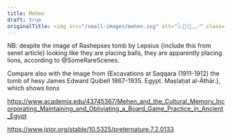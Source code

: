 ```yaml
---
title: Mehen
draft: true
originalTitle: <img src="/small-images/mehen.svg" alt="𓅓𓐱𓎛𓐰𓈖𓏌" class="inline-img" />
---
```


NB: despite the image of Rashepses tomb by Lepsius {include this from senet
article} looking like they are placing balls, they are apparently placing
lions, according to @SomeRareScenes.

Compare also with the image from {Excavations at Saqqara (1911-1912) the tomb of
hesy James Edward Quibell 1867-1935. Egypt. Maṣlaḥat al-Āthār.}, which shows
lions

https://www.academia.edu/43745367/Mehen_and_the_Cultural_Memory_Incorporating_Maintaining_and_Obliviating_a_Board_Game_Practice_in_Ancient_Egypt

https://www.jstor.org/stable/10.5325/preternature.7.2.0133

